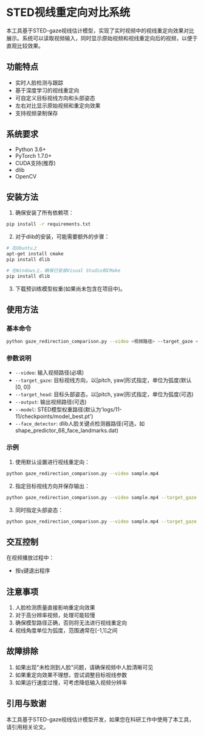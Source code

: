 # STED视线重定向对比系统

本工具基于STED-gaze视线估计模型，实现了实时视频中的视线重定向效果对比展示。系统可以读取视频输入，同时显示原始视频和视线重定向后的视频，以便于直观比较效果。

## 功能特点

- 实时人脸检测与跟踪
- 基于深度学习的视线重定向
- 可自定义目标视线方向和头部姿态
- 左右对比显示原始视频和重定向效果
- 支持视频录制保存

## 系统要求

- Python 3.6+
- PyTorch 1.7.0+
- CUDA支持(推荐)
- dlib
- OpenCV

## 安装方法

1. 确保安装了所有依赖项：

```bash
pip install -r requirements.txt
```

2. 对于dlib的安装，可能需要额外的步骤：

```bash
# 在Ubuntu上
apt-get install cmake
pip install dlib

# 在Windows上，确保已安装Visual Studio和CMake
pip install dlib
```

3. 下载预训练模型权重(如果尚未包含在项目中)。

## 使用方法

### 基本命令

```bash
python gaze_redirection_comparison.py --video <视频路径> --target_gaze <pitch> <yaw>
```

### 参数说明

- `--video`: 输入视频路径(必填)
- `--target_gaze`: 目标视线方向，以[pitch, yaw]形式指定，单位为弧度(默认[0, 0])
- `--target_head`: 目标头部姿态，以[pitch, yaw]形式指定，单位为弧度(可选)
- `--output`: 输出视频路径(可选)
- `--model`: STED模型权重路径(默认为'logs/11-11/checkpoints/model_best.pt')
- `--face_detector`: dlib人脸关键点检测器路径(可选，如shape_predictor_68_face_landmarks.dat)

### 示例

1. 使用默认设置进行视线重定向：

```bash
python gaze_redirection_comparison.py --video sample.mp4
```

2. 指定目标视线方向并保存输出：

```bash
python gaze_redirection_comparison.py --video sample.mp4 --target_gaze 0.2 -0.3 --output result.avi
```

3. 同时指定头部姿态：

```bash
python gaze_redirection_comparison.py --video sample.mp4 --target_gaze 0.2 -0.3 --target_head 0.1 0.1 --output result.avi
```

## 交互控制

在视频播放过程中：
- 按`q`键退出程序

## 注意事项

1. 人脸检测质量直接影响重定向效果
2. 对于高分辨率视频，处理可能较慢
3. 确保模型路径正确，否则将无法进行视线重定向
4. 视线角度单位为弧度，范围通常在[-1,1]之间

## 故障排除

1. 如果出现"未检测到人脸"问题，请确保视频中人脸清晰可见
2. 如果重定向效果不理想，尝试调整目标视线参数
3. 如果运行速度过慢，可考虑降低输入视频分辨率

## 引用与致谢

本工具基于STED-gaze视线估计模型开发，如果您在科研工作中使用了本工具，请引用相关论文。

